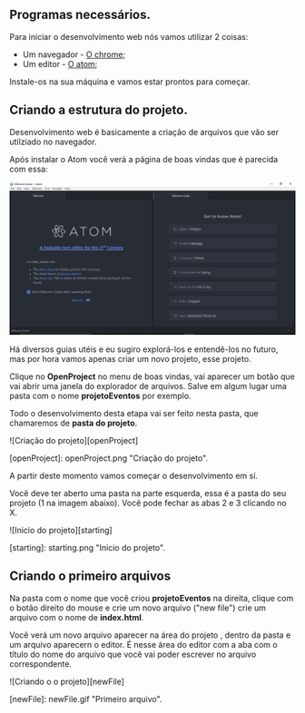 ## Programas necessários.

Para iniciar o desenvolvimento web nós vamos utilizar 2 coisas:

* Um navegador - [O chrome](https://www.google.com/chrome/browser/desktop/);
* Um editor - [O atom](https://atom.io/);

Instale-os na sua máquina e vamos estar prontos para começar.

## Criando a estrutura do projeto.

Desenvolvimento web é basicamente a criação de arquivos que vão ser utilziado no navegador.

Após instalar o Atom você verá a página de boas vindas que é parecida com essa:

![Página de boas vindas do atom][welcome]

[welcome]: welcome.png "Página de boas vindas"

Há diversos guias utéis e eu sugiro explorá-los e entendê-los no futuro, mas por hora vamos apenas criar um novo projeto, esse projeto.

Clique no **OpenProject** no menu de boas vindas, vai aparecer um botão que vai abrir uma janela do explorador de arquivos. Salve em algum lugar uma pasta com o nome **projetoEventos** por exemplo.

Todo o desenvolvimento desta etapa vai ser feito nesta pasta, que chamaremos de **pasta do projeto**.

![Criação do projeto][openProject]

[openProject]: openProject.png "Criação do projeto".

A partir deste momento vamos começar o desenvolvimento em sí.

Você deve ter aberto uma pasta na parte esquerda, essa é a pasta do seu projeto (1 na imagem abaixo). Você pode fechar as abas 2 e 3 clicando no X.

![Inicio do projeto][starting]

[starting]: starting.png "Inicio do projeto".

## Criando o primeiro arquivos

Na pasta com o nome que você criou **projetoEventos** na direita, clique com o botão direito do mouse e crie um novo arquivo ("new file") crie um arquivo com o nome de **index.html**.

Você verá um novo arquivo aparecer na área do projeto , dentro da pasta e um arquivo aparecern o editor. É nesse área do editor com a aba com o título do nome do arquivo que você vai poder escrever no arquivo correspondente.

![Criando o o projeto][newFile]

[newFile]: newFile.gif "Primeiro arquivo".
